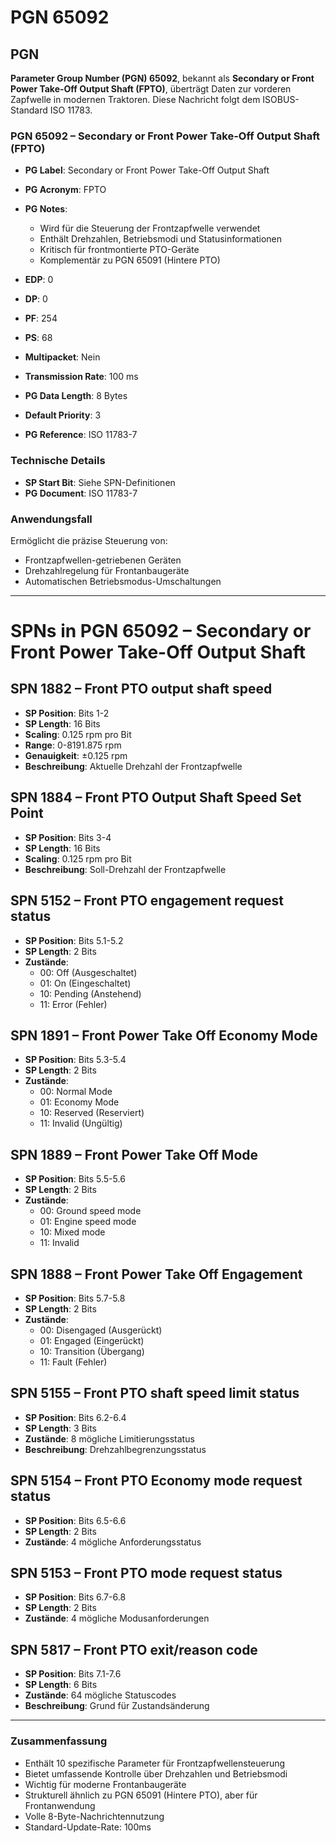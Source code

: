 # PGN 65092

## PGN

**Parameter Group Number (PGN) 65092**, bekannt als **Secondary or Front Power Take-Off Output Shaft (FPTO)**, überträgt Daten zur vorderen Zapfwelle in modernen Traktoren. Diese Nachricht folgt dem ISOBUS-Standard ISO 11783.

### **PGN 65092 – Secondary or Front Power Take-Off Output Shaft (FPTO)**
- **PG Label**: Secondary or Front Power Take-Off Output Shaft  
- **PG Acronym**: FPTO  
- **PG Notes**:
  - Wird für die Steuerung der Frontzapfwelle verwendet
  - Enthält Drehzahlen, Betriebsmodi und Statusinformationen
  - Kritisch für frontmontierte PTO-Geräte
  - Komplementär zu PGN 65091 (Hintere PTO)

- **EDP**: 0
- **DP**: 0
- **PF**: 254
- **PS**: 68
- **Multipacket**: Nein
- **Transmission Rate**: 100 ms
- **PG Data Length**: 8 Bytes
- **Default Priority**: 3
- **PG Reference**: ISO 11783-7

### **Technische Details**
- **SP Start Bit**: Siehe SPN-Definitionen
- **PG Document**: ISO 11783-7

### **Anwendungsfall**
Ermöglicht die präzise Steuerung von:
- Frontzapfwellen-getriebenen Geräten
- Drehzahlregelung für Frontanbaugeräte
- Automatischen Betriebsmodus-Umschaltungen

---

# **SPNs in PGN 65092 – Secondary or Front Power Take-Off Output Shaft**

## **SPN 1882 – Front PTO output shaft speed**
   - **SP Position**: Bits 1-2
   - **SP Length**: 16 Bits
   - **Scaling**: 0.125 rpm pro Bit
   - **Range**: 0-8191.875 rpm
   - **Genauigkeit**: ±0.125 rpm
   - **Beschreibung**: Aktuelle Drehzahl der Frontzapfwelle

## **SPN 1884 – Front PTO Output Shaft Speed Set Point**
   - **SP Position**: Bits 3-4
   - **SP Length**: 16 Bits
   - **Scaling**: 0.125 rpm pro Bit
   - **Beschreibung**: Soll-Drehzahl der Frontzapfwelle

## **SPN 5152 – Front PTO engagement request status**
   - **SP Position**: Bits 5.1-5.2
   - **SP Length**: 2 Bits
   - **Zustände**:
     - 00: Off (Ausgeschaltet)
     - 01: On (Eingeschaltet)
     - 10: Pending (Anstehend)
     - 11: Error (Fehler)

## **SPN 1891 – Front Power Take Off Economy Mode**
   - **SP Position**: Bits 5.3-5.4
   - **SP Length**: 2 Bits
   - **Zustände**:
     - 00: Normal Mode
     - 01: Economy Mode
     - 10: Reserved (Reserviert)
     - 11: Invalid (Ungültig)

## **SPN 1889 – Front Power Take Off Mode**
   - **SP Position**: Bits 5.5-5.6
   - **SP Length**: 2 Bits
   - **Zustände**:
     - 00: Ground speed mode
     - 01: Engine speed mode
     - 10: Mixed mode
     - 11: Invalid

## **SPN 1888 – Front Power Take Off Engagement**
   - **SP Position**: Bits 5.7-5.8
   - **SP Length**: 2 Bits
   - **Zustände**:
     - 00: Disengaged (Ausgerückt)
     - 01: Engaged (Eingerückt)
     - 10: Transition (Übergang)
     - 11: Fault (Fehler)

## **SPN 5155 – Front PTO shaft speed limit status**
   - **SP Position**: Bits 6.2-6.4
   - **SP Length**: 3 Bits
   - **Zustände**: 8 mögliche Limitierungsstatus
   - **Beschreibung**: Drehzahlbegrenzungsstatus

## **SPN 5154 – Front PTO Economy mode request status**
   - **SP Position**: Bits 6.5-6.6
   - **SP Length**: 2 Bits
   - **Zustände**: 4 mögliche Anforderungsstatus

## **SPN 5153 – Front PTO mode request status**
   - **SP Position**: Bits 6.7-6.8
   - **SP Length**: 2 Bits
   - **Zustände**: 4 mögliche Modusanforderungen

## **SPN 5817 – Front PTO exit/reason code**
   - **SP Position**: Bits 7.1-7.6
   - **SP Length**: 6 Bits
   - **Zustände**: 64 mögliche Statuscodes
   - **Beschreibung**: Grund für Zustandsänderung

---

### **Zusammenfassung**
- Enthält 10 spezifische Parameter für Frontzapfwellensteuerung
- Bietet umfassende Kontrolle über Drehzahlen und Betriebsmodi
- Wichtig für moderne Frontanbaugeräte
- Strukturell ähnlich zu PGN 65091 (Hintere PTO), aber für Frontanwendung
- Volle 8-Byte-Nachrichtennutzung
- Standard-Update-Rate: 100ms
